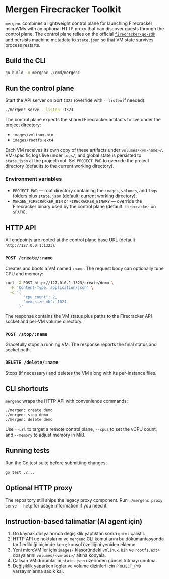 # Mergen Firecracker Toolkit

`mergenc` combines a lightweight control plane for launching Firecracker microVMs
with an optional HTTP proxy that can discover guests through the control plane.
The control plane relies on the official
[`firecracker-go-sdk`](https://github.com/firecracker-microvm/firecracker-go-sdk)
and persists machine metadata to `state.json` so that VM state survives process
restarts.

## Build the CLI

```bash
go build -o mergenc ./cmd/mergenc
```

## Run the control plane

Start the API server on port `1323` (override with `--listen` if needed):

```bash
./mergenc serve --listen :1323
```

The control plane expects the shared Firecracker artifacts to live under the
project directory:

- `images/vmlinux.bin`
- `images/rootfs.ext4`

Each VM receives its own copy of these artifacts under
`volumes/<vm-name>/`. VM-specific logs live under `logs/`, and global state is
persisted to `state.json` at the project root. Set `PROJECT_PWD` to override the
project directory (defaults to the current working directory).

### Environment variables

- `PROJECT_PWD` &mdash; root directory containing the `images`, `volumes`, and
  `logs` folders plus `state.json` (default: current working directory).
- `MERGEN_FIRECRACKER_BIN` or `FIRECRACKER_BINARY` &mdash; override the
  Firecracker binary used by the control plane (default: `firecracker` on
  `$PATH`).

## HTTP API

All endpoints are rooted at the control plane base URL (default
`http://127.0.0.1:1323`).

### `POST /create/:name`

Creates and boots a VM named `:name`. The request body can optionally tune CPU
and memory:

```bash
curl -X POST http://127.0.0.1:1323/create/demo \
  -H 'Content-Type: application/json' \
  -d '{
        "cpu_count": 2,
        "mem_size_mb": 1024
      }'
```

The response contains the VM status plus paths to the Firecracker API socket and
per-VM volume directory.

### `POST /stop/:name`

Gracefully stops a running VM. The response reports the final status and socket
path.

### `DELETE /delete/:name`

Stops (if necessary) and deletes the VM along with its per-instance files.

## CLI shortcuts

`mergenc` wraps the HTTP API with convenience commands:

```bash
./mergenc create demo
./mergenc stop demo
./mergenc delete demo
```

Use `--url` to target a remote control plane, `--cpus` to set the vCPU count,
and `--memory` to adjust memory in MiB.

## Running tests

Run the Go test suite before submitting changes:

```bash
go test ./...
```

## Optional HTTP proxy

The repository still ships the legacy proxy component. Run `./mergenc proxy
serve --help` for usage information if you need it.

## Instruction-based talimatlar (AI agent için)

1. Go kaynak dosyalarında değişiklik yaptıktan sonra `gofmt` çalıştır.
2. HTTP API uç noktalarını ve `mergenc` CLI komutlarını bu dökümantasyonda
   tarif edildiği biçimde koru; konsol özelliğini yeniden ekleme.
3. Yeni microVM'ler için `images/` klasöründeki `vmlinux.bin` ve `rootfs.ext4`
   dosyalarını `volumes/<vm-adı>/` altına kopyala.
4. Çalışan VM durumlarını `state.json` üzerinden güncel tutmayı unutma.
5. Değişiklik yaparken loglar ve volume dizinleri için `PROJECT_PWD`
   varsayımlarına sadık kal.
